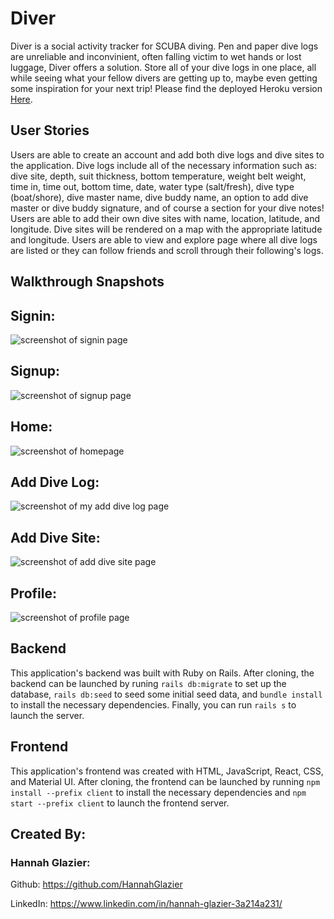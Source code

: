 # Diver
Diver is a social activity tracker for SCUBA diving. Pen and paper dive logs are unreliable and inconvinient, often falling victim to wet hands or lost luggage, Diver offers a solution. Store all of your dive logs in one place, all while seeing what your fellow divers are getting up to, maybe even getting some inspiration for your next trip! Please find the deployed Heroku version [Here](https://diverr.herokuapp.com/).

## User Stories
Users are able to create an account and add both dive logs and dive sites to the application. Dive logs include all of the necessary information such as: dive site, depth, suit thickness, bottom temperature, weight belt weight, time in, time out, bottom time, date, water type (salt/fresh), dive type (boat/shore), dive master name, dive buddy name, an option to add dive master or dive buddy signature, and of course a section for your dive notes! Users are able to add their own dive sites with name, location, latitude, and longitude. Dive sites will be rendered on a map with the appropriate latitude and longitude. Users are able to view and explore page where all dive logs are listed or they can follow friends and scroll through their following's logs. 

## Walkthrough Snapshots

## Signin:
![screenshot of signin page](./client/public/images/signin.png)

## Signup:
![screenshot of signup page](./client/public/images/singup.png)

## Home:
![screenshot of homepage](./client/public/images/home.png)

## Add Dive Log:
![screenshot of my add dive log page](./client/public/images/addLog.png)

## Add Dive Site:
![screenshot of add dive site page](./client/public/images/addSite.png)

## Profile:
![screenshot of profile page](./client/public/images/profile.png)


## Backend
This application's backend was built with Ruby on Rails. After cloning, the backend can be launched by runing `rails db:migrate` to set up the database, `rails db:seed` to seed some initial seed data, and `bundle install` to install the necessary dependencies. Finally, you can run `rails s` to launch the server.

## Frontend
This application's frontend was created with HTML, JavaScript, React, CSS, and Material UI. After cloning, the frontend can be launched by running `npm install --prefix client` to install the necessary dependencies and `npm start --prefix client` to launch the frontend server. 

## Created By:

### Hannah Glazier:

Github: https://github.com/HannahGlazier

LinkedIn: https://www.linkedin.com/in/hannah-glazier-3a214a231/